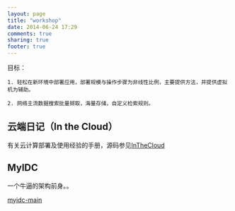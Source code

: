 ```yaml
---
layout: page
title: "workshop"
date: 2014-06-24 17:29
comments: true
sharing: true
footer: true
---
```


目标：

`1. 轻松在新环境中部署应用，部署规模与操作步骤为非线性比例，主要提供方法，并提供虚拟机为辅助。`

`2. 网络主流数据搜索批量撷取，海量存储，自定义检索规则。`

云端日记（In the Cloud）
----

有关云计算部署及使用经验的手册，源码参见<a href="https://github.com/lofyer/InTheCloud#" target="_blank">InTheCloud </a>

MyIDC
----

一个牛逼的架构前身。。

<a href="https://github.com/lofyer/myidc-main#" target="_blank">myidc-main</a>
